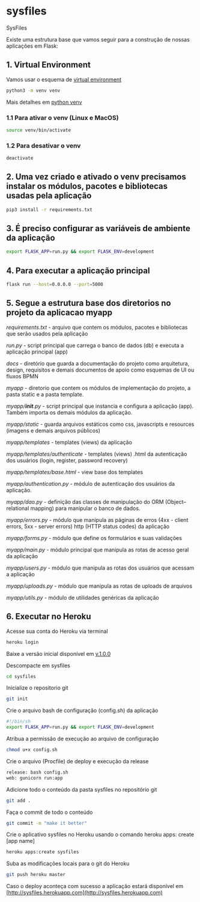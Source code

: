 # sysfiles
SysFiles

Existe uma estrutura base que vamos seguir para a construção de nossas aplicações em Flask: 

## 1. Virtual Environment

Vamos usar o esquema de [virtual environment](https://docs.python.org/3/library/venv.html)

```bash
python3 -m venv venv
```

Mais detalhes em [python venv](https://packaging.python.org/en/latest/guides/installing-using-pip-and-virtual-environments/#creating-a-virtual-environment)

### 1.1 Para ativar o venv (Linux e MacOS)

```bash
source venv/bin/activate
```

### 1.2 Para desativar o venv 

```bash
deactivate
```

## 2. Uma vez criado e ativado o venv precisamos instalar os módulos, pacotes e bibliotecas usadas pela aplicação

```bash
pip3 install -r requirements.txt
```

## 3. É preciso configurar as variáveis de ambiente da aplicação

```bash
export FLASK_APP=run.py && export FLASK_ENV=development
```

## 4. Para executar a aplicação principal

```bash
flask run --host=0.0.0.0 --port=5000
```

## 5. Segue a estrutura base dos diretorios no projeto da aplicacao myapp

*requirements.txt* - arquivo que contem os módulos, pacotes e bibliotecas que serão usados pela aplicação

*run.py* - script principal que carrega o banco de dados (db) e executa a aplicação principal (app)

*docs* - diretório que guarda a documentação do projeto como arquitetura, design, requisitos e demais documentos de apoio como esquemas de UI ou fluxos BPMN

*myapp* - diretorio que contem os módulos de implementação do projeto, a pasta static e a pasta template.

*myapp/__init__.py* - script principal que instancia e configura a aplicação (app). Também importa os demais módulos da aplicação.

*myapp/static* - guarda arquivos estáticos como css, javascripts e resources (imagens e demais arquivos públicos)

*myapp/templates* - templates (views) da aplicação

*myapp/templates/authenticate* - templates (views) .html da autenticação dos usuários (login, register, password recovery)

*myapp/templates/base.html* - view base dos templates

*myapp/authentication.py* - módulo de autenticação dos usuários da aplicação.

*myapp/dao.py* - definição das classes de manipulação do ORM (Object–relational mapping) para manipular o banco de dados.

*myapp/errors.py* - módulo que manipula as páginas de erros (4xx - client errors, 5xx - server errors) http (HTTP status codes) da aplicação

*myapp/forms.py* - módulo que define os formulários e suas validações

*myapp/main.py* - módulo principal que manipula as rotas de acesso geral da aplicação

*myapp/users.py* - módulo que manipula as rotas dos usuários que acessam a aplicação

*myapp/uploads.py* - módulo que manipula as rotas de uploads de arquivos

*myapp/utils.py* - módulo de utilidades genéricas da aplicação

## 6. Executar no Heroku

Acesse sua conta do Heroku via terminal
```bash
heroku login
```

Baixe a versão inicial disponível em [v.1.0.0](https://github.com/myplayareas/sysfiles/archive/refs/tags/v1.0.0.zip)

Descompacte em sysfiles
```bash
cd sysfiles
```

Inicialize o repositorio git
```bash
git init
```

Crie o arquivo bash de configuração (config.sh) da aplicação
```bash
#!/bin/sh
export FLASK_APP=run.py && export FLASK_ENV=development
```

Atribua a permissão de execução ao arquivo de configuração
```bash
chmod u+x config.sh
```

Crie o arquivo (Procfile) de deploy e execução da release 
```bash
release: bash config.sh
web: gunicorn run:app
```

Adicione todo o conteúdo da pasta sysfiles no repositório git
```bash
git add .
```

Faça o commit de todo o conteúdo 
```bash
git commit -m "make it better"
```

Crie o aplicativo sysfiles no Heroku usando o comando heroku apps: create [app name]
```bash
heroku apps:create sysfiles
```

Suba as modificações locais para o git do Heroku
```bash
git push heroku master
```

Caso o deploy aconteça com sucesso a aplicação estará disponível em [http://sysfiles.herokuapp.com](http://sysfiles.herokuapp.com)
